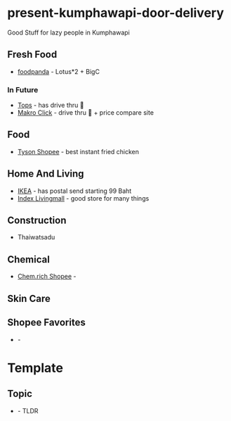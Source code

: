 # present-kumphawapi-door-delivery
Good Stuff for lazy people in Kumphawapi

## Fresh Food
- [foodpanda](https://www.foodpanda.co.th/shop) - Lotus*2 + BigC

### In Future
- [Tops](https://www.tops.co.th/th/) - has drive thru 🚗
- [Makro Click](https://www.makroclick.com/th) - drive thru 🚗 + price compare site

## Food
- [Tyson Shopee](https://shopee.co.th/tyson?categoryId=100629&entryPoint=cart&itemId=13432987487) - best instant fried chicken

## Home And Living
- [IKEA](https://www.ikea.com/th/th/) - has postal send starting 99 Baht
- [Index Livingmall](https://www.indexlivingmall.com/) - good store for many things

## Construction
 - Thaiwatsadu

## Chemical
- [Chem.rich Shopee](https://shopee.co.th/chem.rich?categoryId=100636&itemId=10570378945) - 

## Skin Care



## Shopee Favorites
- []() - 


# Template
## Topic
- [](link) - TLDR

